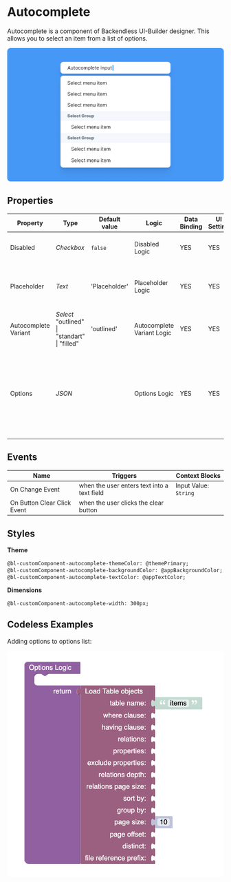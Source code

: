 # Autocomplete

Autocomplete is a component of Backendless UI-Builder designer. This allows you to select an item from a list of options.

<p align="center">
  <img src="./thumbnail.png" alt="main thumbnail" width="780"/>
</p>

## Properties

| Property             | Type                                                | Default value | Logic                      | Data Binding | UI Setting | Description                                                               |
|----------------------|-----------------------------------------------------|---------------|----------------------------|--------------|------------|---------------------------------------------------------------------------|
| Disabled             | *Checkbox*                                          | `false`       | Disabled Logic             | YES          | YES        | This handler allows you to disable a component.                                         |
| Placeholder          | *Text*                                              | 'Placeholder' | Placeholder Logic          | YES          | YES        | This handler allows you to select a label of autocomplete component.                                         |
| Autocomplete Variant | *Select* <br/> "outlined" \| "standart" \| "filled" | 'outlined'    | Autocomplete Variant Logic | YES          | YES        | This handler allows you to select the variant of autocomplete.                                      |
| Options              | *JSON*                                              |               | Options Logic              | YES          | YES        | This handler allows you to add items to be displayed in the options list. Watch [Codeless Examples](#Examples). Signature of option `{objectId, value, label}` |

## Events

| Name                        | Triggers                                    | Context Blocks                             |
|-----------------------------|---------------------------------------------|--------------------------------------------|
| On Change Event             | when the user enters text into a text field | Input Value: `String`                      |
| On Button Clear Click Event | when the user clicks the clear button       |                                            |

## Styles

**Theme**
````
@bl-customComponent-autocomplete-themeColor: @themePrimary;
@bl-customComponent-autocomplete-backgroundColor: @appBackgroundColor;
@bl-customComponent-autocomplete-textColor: @appTextColor;
````

**Dimensions**
````
@bl-customComponent-autocomplete-width: 300px;
````

## <a name="Examples"></a> Codeless Examples

Adding options to options list:

<img alt="adding options" src="./example-images/adding-options-to-options-list.png" width="720" />
